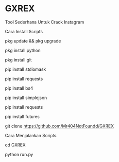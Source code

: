 # GXREX

Tool Sederhana Untuk Crack Instagram

Cara Install Scripts

pkg update && pkg upgrade

pkg install python

pkg install git

pip install stdiomask

pip install requests

pip install bs4

pip install simplejson

pip install requests

pip install futures

git clone https://github.com/Mr404NotFoundd/GXREX

Cara Menjalankan Scripts

cd GXREX

python run.py

